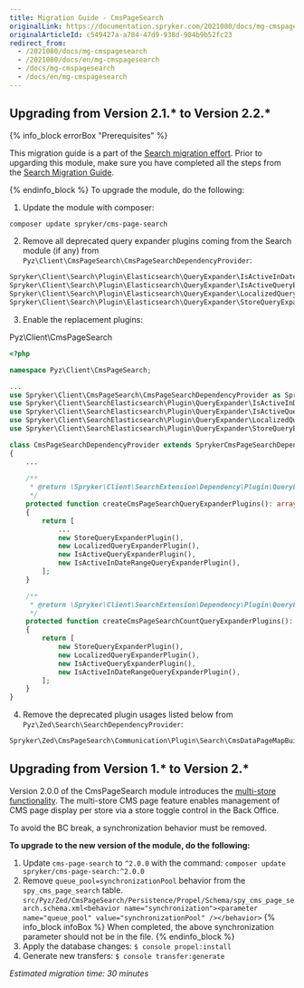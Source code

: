```yaml
---
title: Migration Guide - CmsPageSearch
originalLink: https://documentation.spryker.com/2021080/docs/mg-cmspagesearch
originalArticleId: c549427a-a784-47d9-938d-984b9b52fc23
redirect_from:
  - /2021080/docs/mg-cmspagesearch
  - /2021080/docs/en/mg-cmspagesearch
  - /docs/mg-cmspagesearch
  - /docs/en/mg-cmspagesearch
---
```


## Upgrading from Version 2.1.* to Version 2.2.*
{% info_block errorBox "Prerequisites" %}

This migration guide is a part of the [Search migration effort](/docs/scos/dev/migration-and-integration/{{page.version}}/migration-concepts/search-migration-concept/search-migration-concept.html). Prior to upgarding this module, make sure you have completed all the steps from the [Search Migration Guide](/docs/scos/dev/migration-and-integration/{{page.version}}/module-migration-guides/migration-guide-search.html#upgrading-from-version-8-9---to-version-8-10--). 

{% endinfo_block %}
To upgrade the module, do the following:
1. Update the module with composer:
```bash
composer update spryker/cms-page-search
```
2. Remove all deprecated query expander plugins coming from the Search module (if any) from `Pyz\Client\CmsPageSearch\CmsPageSearchDependencyProvider`:
```php
Spryker\Client\Search\Plugin\Elasticsearch\QueryExpander\IsActiveInDateRangeQueryExpanderPlugin
Spryker\Client\Search\Plugin\Elasticsearch\QueryExpander\IsActiveQueryExpanderPlugin
Spryker\Client\Search\Plugin\Elasticsearch\QueryExpander\LocalizedQueryExpanderPlugin
Spryker\Client\Search\Plugin\Elasticsearch\QueryExpander\StoreQueryExpanderPlugin
```
3. Enable the replacement plugins:

Pyz\Client\CmsPageSearch
   
```php
<?php

namespace Pyz\Client\CmsPageSearch;

...
use Spryker\Client\CmsPageSearch\CmsPageSearchDependencyProvider as SprykerCmsPageSearchDependencyProvider;
use Spryker\Client\SearchElasticsearch\Plugin\QueryExpander\IsActiveInDateRangeQueryExpanderPlugin;
use Spryker\Client\SearchElasticsearch\Plugin\QueryExpander\IsActiveQueryExpanderPlugin;
use Spryker\Client\SearchElasticsearch\Plugin\QueryExpander\LocalizedQueryExpanderPlugin;
use Spryker\Client\SearchElasticsearch\Plugin\QueryExpander\StoreQueryExpanderPlugin;

class CmsPageSearchDependencyProvider extends SprykerCmsPageSearchDependencyProvider
{
    ...
    
    /**
     * @return \Spryker\Client\SearchExtension\Dependency\Plugin\QueryExpanderPluginInterface[]
     */
    protected function createCmsPageSearchQueryExpanderPlugins(): array
    {
        return [
            ...
            new StoreQueryExpanderPlugin(),
            new LocalizedQueryExpanderPlugin(),
            new IsActiveQueryExpanderPlugin(),
            new IsActiveInDateRangeQueryExpanderPlugin(),
        ];
    }

    /**
     * @return \Spryker\Client\SearchExtension\Dependency\Plugin\QueryExpanderPluginInterface[]
     */
    protected function createCmsPageSearchCountQueryExpanderPlugins(): array
    {
        return [
            new StoreQueryExpanderPlugin(),
            new LocalizedQueryExpanderPlugin(),
            new IsActiveQueryExpanderPlugin(),
            new IsActiveInDateRangeQueryExpanderPlugin(),
        ];
    }
}  
```

4. Remove the deprecated plugin usages listed below from `Pyz\Zed\Search\SearchDependencyProvider`:
```php
Spryker\Zed\CmsPageSearch\Communication\Plugin\Search\CmsDataPageMapBuilder
```
## Upgrading from Version 1.* to Version 2.*
Version 2.0.0 of the CmsPageSearch module introduces the [multi-store functionality](/docs/scos/dev/features/{{page.version}}/cms/cms-feature-overview/cms-pages-overview.html). The multi-store CMS page feature enables management of CMS page display per store via a store toggle control in the Back Office.

To avoid the BC break, a synchronization behavior must be removed.

**To upgrade to the new version of the module, do the following:**
1. Update `cms-page-search` to `^2.0.0` with the command: `composer update spryker/cms-page-search:^2.0.0`
2. Remove `queue_pool=synchronizationPool` behavior from the `spy_cms_page_search` table.
`src/Pyz/Zed/CmsPageSearch/Persistence/Propel/Schema/spy_cms_page_search.schema.xml<behavior name="synchronization"><parameter name="queue_pool" value="synchronizationPool" /></behavior>`
{% info_block infoBox %}
When completed, the above synchronization parameter should not be in the file.
{% endinfo_block %}
3. Apply the database changes:
`$ console propel:install`
4. Generate new transfers:
`$ console transfer:generate`

_Estimated migration time: 30 minutes_

<!-- Last review date: Mar 12, 2019- by Alexander Veselov, Yuliia Boiko -->
